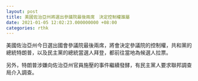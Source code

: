 ```yaml
---
layout: post
title: 美國佐治亞州將選出參議院最後兩席　決定控制權誰屬
date: 2021-01-05 12:02:23.000000000 +08:00
categories: rthk
---
```


美國佐治亞州今日選出國會參議院最後兩席，將會決定參議院的控制權，共和黨的總統特朗普，以及民主黨的總統當選人拜登，都前往當地為候選人拉票。

另外，特朗普涉嫌向佐治亞州官員施壓的事件繼續發酵，有民主黨人要求聯邦調查局介入調查。
